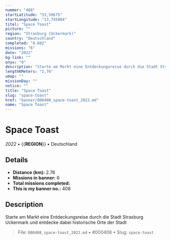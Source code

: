 ```yaml
---
nummer: "408"
startLatitude: "53,50675"
startLongitude: "13,745004"
titel: "Space Toast"
picture: ""
region: "Strasburg (Uckermark)"
country: "Deutschland"
completed: "8.682"
missions: "6"
date: "2022"
bg-link: ""
onyx: "0"
description: "Starte am Markt eine Entdeckungsreise durch die Stadt Strasburg Uckermark und entdecke dabei historische Orte der Stadt"
lengthKMeters: "2,76"
umap: ""
missionDay: ""
notice: ""
title: "Space Toast"
slug: "space-toast"
href: "banner/000408_space-toast_2022.md"
name: "Space Toast"
---
```

# Space Toast

*2022* • {{__REGION__}} • Deutschland





## Details
- **Distance (km):** 2.76
- **Missions in banner:** 6
- **Total missions completed:** 
- **This is my banner no.:** 408



## Description
Starte am Markt eine Entdeckungsreise durch die Stadt Strasburg Uckermark und entdecke dabei historische Orte der Stadt




> File: `000408_space-toast_2022.md` • #000408 • Slug: `space-toast`
